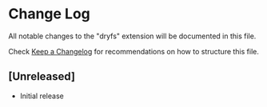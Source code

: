 # Change Log

All notable changes to the "dryfs" extension will be documented in this file.

Check [Keep a Changelog](http://keepachangelog.com/) for recommendations on how to structure this file.

## [Unreleased]

- Initial release